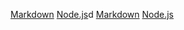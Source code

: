 [Markdown](https://es.wikipedia.org/wiki/Markdo)
[Node.js](https://nodejs.org/)d
[Markdown](https://es.wikipedia.org/wiki/ccMarkdo)
[Node.js](https://nodejssss.org/)